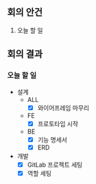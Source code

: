 ## 회의 안건

1. 오늘 할 일

## 회의 결과

### 오늘 할 일

- 설계
    - ALL
        - [x]  와이어프레임 마무리
    - FE
        - [x]  프로토타입 시작
    - BE
        - [x]  기능 명세서
        - [x]  ERD
- 개발
    - [x]  GitLab 프로젝트 세팅
    - [x]  역할 세팅